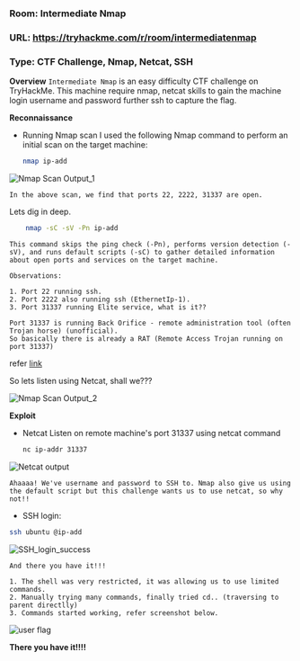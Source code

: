 ### Room: Intermediate Nmap
### URL: https://tryhackme.com/r/room/intermediatenmap
### Type: CTF Challenge, Nmap, Netcat, SSH

**Overview**
`Intermediate Nmap` is an easy difficulty CTF challenge on TryHackMe. This machine require nmap, netcat skills to gain the machine login username and password further ssh to capture the flag.

**Reconnaissance**
* Running Nmap scan
    I used the following Nmap command to perform an initial scan on the target machine:
    
    ``` bash
    nmap ip-add
    ```

![Nmap Scan Output_1](https://i.imgur.com/NuGgCyM.png)

    In the above scan, we find that ports 22, 2222, 31337 are open.

Lets dig in deep.

``` bash
    nmap -sC -sV -Pn ip-add
```

    This command skips the ping check (-Pn), performs version detection (-sV), and runs default scripts (-sC) to gather detailed information about open ports and services on the target machine.

    Observations:
    
    1. Port 22 running ssh.
    2. Port 2222 also running ssh (EthernetIp-1).
    3. Port 31337 running Elite service, what is it??

    Port 31337 is running Back Orifice - remote administration tool (often Trojan horse) (unofficial).
    So basically there is already a RAT (Remote Access Trojan running on port 31337)

refer [link](https://www.speedguide.net/port.php?port=31337#:~:text=This%20port%20number%20means%20%22elite,most%20notable%20being%20Back%20Orifice.)

So lets listen using Netcat, shall we???

![Nmap Scan Output_2](https://i.imgur.com/WGjgtE7.png)


**Exploit**

* Netcat 
    Listen on remote machine's port 31337 using netcat command
    
    ``` bash
    nc ip-addr 31337
    ```

![Netcat output](https://i.imgur.com/JT3mKA9.png)


    Ahaaaa! We've username and password to SSH to. Nmap also give us using the default script but this challenge wants us to use netcat, so why not!!


* SSH login:

``` bash
ssh ubuntu @ip-add
```

![SSH_login_success](https://i.imgur.com/uMeBb0t.png)

    And there you have it!!!

    1. The shell was very restricted, it was allowing us to use limited commands.
    2. Manually trying many commands, finally tried cd.. (traversing to parent directlly)
    3. Commands started working, refer screenshot below.


![user flag](https://i.imgur.com/9ZDRyvy.png)

    

**There you have it!!!!**


